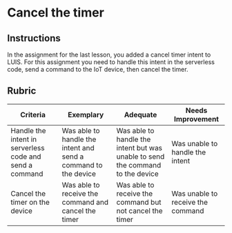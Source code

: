 # Cancel the timer

## Instructions

In the assignment for the last lesson, you added a cancel timer intent to LUIS. For this assignment you need to handle this intent in the serverless code, send a command to the IoT device, then cancel the timer.

## Rubric

| Criteria | Exemplary | Adequate | Needs Improvement |
| -------- | --------- | -------- | ----------------- |
| Handle the intent in serverless code and send a command | Was able to handle the intent and send a command to the device | Was able to handle the intent but was unable to send the command to the device | Was unable to handle the intent |
| Cancel the timer on the device | Was able to receive the command and cancel the timer | Was able to receive the command but not cancel the timer | Was unable to receive the command |
